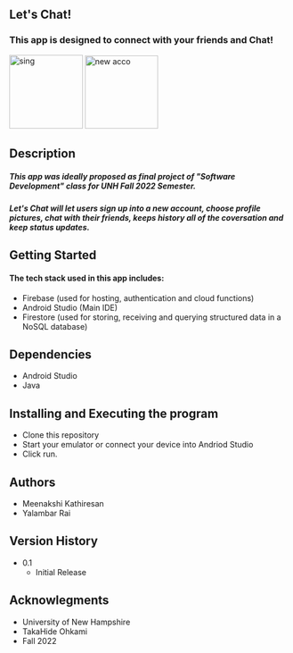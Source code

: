 ## Let's Chat! 

### This app is designed to connect with your friends and Chat!

<img width="132" alt="sing" src="https://user-images.githubusercontent.com/90218437/209044897-1aaa43b2-e243-46b8-ab68-e9edf5094408.png"> <img width="131" alt="new acco" src="https://user-images.githubusercontent.com/90218437/209045056-2936988e-16ea-4cca-965b-b2feaee29299.png">

## Description 

##### This app was ideally proposed as final project of "Software Development" class for UNH Fall 2022 Semester.
##### Let's Chat will let users sign up into a new account, choose profile pictures, chat with their friends, keeps history all of the coversation and keep status updates.


## Getting Started 

#### The tech stack used in this app includes: 
- Firebase (used for hosting, authentication and cloud functions) 
- Android Studio (Main IDE) 
- Firestore (used for storing, receiving and querying structured data in a NoSQL database)

## Dependencies 

- Android Studio 
- Java

## Installing and Executing the program
- Clone this repository
- Start your emulator or connect your device into Andriod Studio 
- Click run.

## Authors 
- Meenakshi Kathiresan 
- Yalambar Rai 

## Version History 

- 0.1 
  - Initial Release
  
## Acknowlegments 

- University of New Hampshire 
- TakaHide Ohkami 
- Fall 2022


